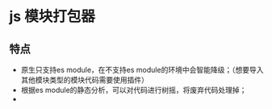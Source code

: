 # js 模块打包器

## 特点

* 原生只支持es module，在不支持es module的环境中会智能降级；（想要导入其他模块类型的模块代码需要使用插件）
* 根据es module的静态分析，可以对代码进行树摇，将废弃代码处理掉；
* 